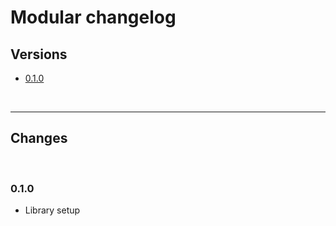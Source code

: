# Modular changelog

## Versions

- [0.1.0](#010)

<br>

---

## Changes

<br>

### 0.1.0

- Library setup
